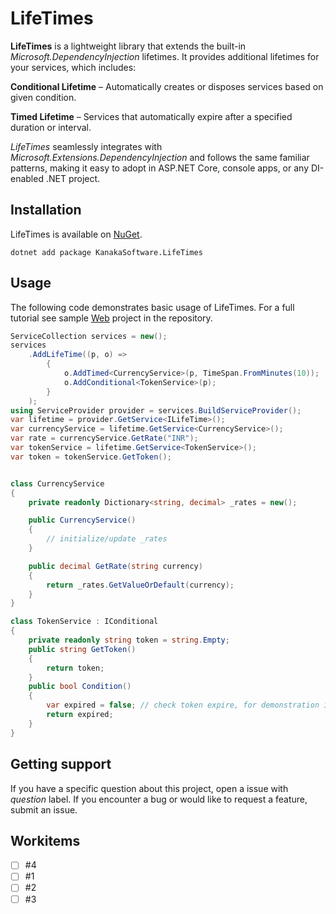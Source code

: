 # LifeTimes

**LifeTimes** is a lightweight library that extends the built-in *Microsoft.DependencyInjection* lifetimes. It provides additional lifetimes for your services, which includes:

**Conditional Lifetime** – Automatically creates or disposes services based on given condition.

**Timed Lifetime** – Services that automatically expire after a specified duration or interval.

*LifeTimes* seamlessly integrates with *Microsoft.Extensions.DependencyInjection* and follows the same familiar patterns, making it easy to adopt in ASP.NET Core, console apps, or any DI-enabled .NET project.

## Installation

LifeTimes is available on [NuGet](https://www.nuget.org/packages/KanakaSoftware.LifeTimes).

```text
dotnet add package KanakaSoftware.LifeTimes
```

## Usage

The following code demonstrates basic usage of LifeTimes. For a full tutorial see sample [Web](src/Web) project in the repository.

```csharp
ServiceCollection services = new();
services
    .AddLifeTime((p, o) =>
        {
            o.AddTimed<CurrencyService>(p, TimeSpan.FromMinutes(10));
            o.AddConditional<TokenService>(p);
        }
    );
using ServiceProvider provider = services.BuildServiceProvider();
var lifetime = provider.GetService<ILifeTime>();
var currencyService = lifetime.GetService<CurrencyService>();
var rate = currencyService.GetRate("INR");
var tokenService = lifetime.GetService<TokenService>();
var token = tokenService.GetToken();


class CurrencyService
{
    private readonly Dictionary<string, decimal> _rates = new();

    public CurrencyService()
    {
        // initialize/update _rates
    }

    public decimal GetRate(string currency)
    {
        return _rates.GetValueOrDefault(currency);
    }
}

class TokenService : IConditional
{
    private readonly string token = string.Empty;
    public string GetToken()
    {
        return token;
    }
    public bool Condition()
    {
        var expired = false; // check token expire, for demonstration it's set to false
        return expired;
    }
}
```

## Getting support

If you have a specific question about this project, open a issue with *question* label. If you encounter a bug or would like to request a feature, submit an issue.

## Workitems

- [ ] #4
- [ ] #1
- [ ] #2
- [ ] #3
